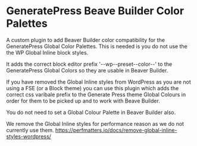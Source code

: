 # GeneratePress Beave Builder Color Palettes

A custom plugin to add Beaver Builder color compatibility for the GeneratePress Global Color Palettes.
This is needed is you do not use the the WP Global Inline block styles.

It adds the correct block editor prefix '--wp--preset--color--' to the GeneratePress Global Colors so they are usable in Beaver Builder.

If you have removed the Global Inline styles from WordPress as you are not using a FSE (or a Block theme) you can use this plugin which adds the correct css varibale prefix to the Generate Press theme Global Colours in order for them to be picked up and to work with Beave Builder.

You do not need to set a Global Colour Palette in Beaver Builder also.

We remove the Global Inline styles for performance reason as we do not currently use them.
https://perfmatters.io/docs/remove-global-inline-styles-wordpress/
